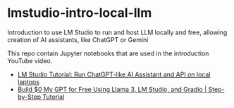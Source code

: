 # lmstudio-intro-local-llm
Introduction to use LM Studio to run and host LLM locally and free, allowing creation of AI assistants, like ChatGPT or Gemini

This repo contain Jupyter notebooks that are used in the introduction YouTube video.

- [LM Studio Tutorial: Run ChatGPT-like AI Assistant and API on local laptops](https://youtu.be/rbFvjFeilxs)
- [Build $0 My GPT for Free Using Llama 3, LM Studio, and Gradio | Step-by-Step Tutorial](https://youtu.be/EyHwtQ0Zyfw)
